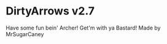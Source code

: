 DirtyArrows v2.7
==================
Have some fun bein' Archer!
Get'm with ya Bastard!
Made by MrSugarCaney
